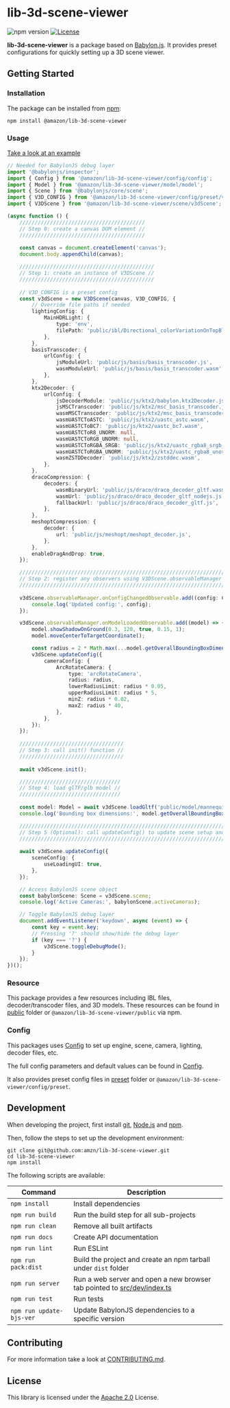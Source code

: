 # lib-3d-scene-viewer

![npm version](https://img.shields.io/badge/npm_package-1.0.0-green)
[![License](https://img.shields.io/badge/License-Apache%202.0-blue.svg)](https://opensource.org/licenses/Apache-2.0)

**lib-3d-scene-viewer** is a package based on [Babylon.js](https://www.babylonjs.com/).
It provides preset configurations for quickly setting up a 3D scene viewer.


## Getting Started

### Installation

The package can be installed from [npm](https://npmjs.org/):

```shell
npm install @amazon/lib-3d-scene-viewer
```


### Usage

[Take a look at an example](src/dev/v3dViewer.ts)

```ts
// Needed for BabylonJS debug layer
import '@babylonjs/inspector';
import { Config } from '@amazon/lib-3d-scene-viewer/config/config';
import { Model } from '@amazon/lib-3d-scene-viewer/model/model';
import { Scene } from '@babylonjs/core/scene';
import { V3D_CONFIG } from '@amazon/lib-3d-scene-viewer/config/preset/v3dConfig';
import { V3DScene } from '@amazon/lib-3d-scene-viewer/scene/v3dScene';

(async function () {
    /////////////////////////////////////////
    // Step 0: create a canvas DOM element //
    /////////////////////////////////////////
    
    const canvas = document.createElement('canvas');
    document.body.appendChild(canvas);

    ////////////////////////////////////////////
    // Step 1: create an instance of V3DScene //
    ////////////////////////////////////////////
    
    // V3D_CONFIG is a preset config
    const v3dScene = new V3DScene(canvas, V3D_CONFIG, {
        // Override file paths if needed
        lightingConfig: {
            MainHDRLight: {
                type: 'env',
                filePath: 'public/ibl/Directional_colorVariationOnTopBlur100_512.env',
            },
        },
        basisTranscoder: {
            urlConfig: {
                jsModuleUrl: 'public/js/basis/basis_transcoder.js',
                wasmModuleUrl: 'public/js/basis/basis_transcoder.wasm',
            },
        },
        ktx2Decoder: {
            urlConfig: {
                jsDecoderModule: 'public/js/ktx2/babylon.ktx2Decoder.js',
                jsMSCTranscoder: 'public/js/ktx2/msc_basis_transcoder.js',
                wasmMSCTranscoder: 'public/js/ktx2/msc_basis_transcoder.wasm',
                wasmUASTCToASTC: 'public/js/ktx2/uastc_astc.wasm',
                wasmUASTCToBC7: 'public/js/ktx2/uastc_bc7.wasm',
                wasmUASTCToR8_UNORM: null,
                wasmUASTCToRG8_UNORM: null,
                wasmUASTCToRGBA_SRGB: 'public/js/ktx2/uastc_rgba8_srgb_v2.wasm',
                wasmUASTCToRGBA_UNORM: 'public/js/ktx2/uastc_rgba8_unorm_v2.wasm',
                wasmZSTDDecoder: 'public/js/ktx2/zstddec.wasm',
            },
        },
        dracoCompression: {
            decoders: {
                wasmBinaryUrl: 'public/js/draco/draco_decoder_gltf.wasm',
                wasmUrl: 'public/js/draco/draco_decoder_gltf_nodejs.js',
                fallbackUrl: 'public/js/draco/draco_decoder_gltf.js',
            },
        },
        meshoptCompression: {
            decoder: {
                url: 'public/js/meshopt/meshopt_decoder.js',
            },
        },
        enableDragAndDrop: true,
    });

    /////////////////////////////////////////////////////////////////////
    // Step 2: register any observers using V3DScene.observableManager //
    /////////////////////////////////////////////////////////////////////
    
    v3dScene.observableManager.onConfigChangedObservable.add((config: Config) => {
        console.log('Updated config:', config);
    });

    v3dScene.observableManager.onModelLoadedObservable.add((model) => {
        model.showShadowOnGround(0.3, 120, true, 0.15, 1);
        model.moveCenterToTargetCoordinate();

        const radius = 2 * Math.max(...model.getOverallBoundingBoxDimensions().asArray());
        v3dScene.updateConfig({
            cameraConfig: {
                ArcRotateCamera: {
                    type: 'arcRotateCamera',
                    radius: radius,
                    lowerRadiusLimit: radius * 0.05,
                    upperRadiusLimit: radius * 5,
                    minZ: radius * 0.02,
                    maxZ: radius * 40,
                },
            },
        });
    });
    
    //////////////////////////////////
    // Step 3: call init() function //
    //////////////////////////////////
    
    await v3dScene.init();

    /////////////////////////////////
    // Step 4: load glTF/glb model //
    /////////////////////////////////
    
    const model: Model = await v3dScene.loadGltf('public/model/mannequin.glb', true);
    console.log('Bounding box dimensions:', model.getOverallBoundingBoxDimensions());

    //////////////////////////////////////////////////////////////////////////////////////////////////
    // Step 5 (Optional): call updateConfig() to update scene setup and/or handle user interactions //
    //////////////////////////////////////////////////////////////////////////////////////////////////
    
    await v3dScene.updateConfig({
        sceneConfig: {
            useLoadingUI: true,
        },
    });

    // Access BabylonJS scene object
    const babylonScene: Scene = v3dScene.scene;
    console.log('Active Cameras:', babylonScene.activeCameras);

    // Toggle BabylonJS debug layer
    document.addEventListener('keydown', async (event) => {
        const key = event.key;
        // Pressing '?' should show/hide the debug layer
        if (key === '?') {
            v3dScene.toggleDebugMode();
        }
    });
})();
```


### Resource

This package provides a few resources including IBL files, decoder/transcoder files, and 3D models.
These resources can be found in [public](public) folder or `@amazon/lib-3d-scene-viewer/public` via npm.


### Config

This packages uses [Config](src/config/config.ts) to set up engine, scene, camera, lighting, decoder files, etc.

The full config parameters and default values can be found in [Config](src/config/config.ts).

It also provides preset config files in [preset](src/config/preset) folder 
or `@amazon/lib-3d-scene-viewer/config/preset`.


## Development

When developing the project, first install 
[git](https://git-scm.com), 
[Node.js](https://nodejs.org) 
and [npm](https://www.npmjs.com/).

Then, follow the steps to set up the development environment:

```shell
git clone git@github.com:amzn/lib-3d-scene-viewer.git
cd lib-3d-scene-viewer
npm install
```

The following scripts are available:

| Command                  | Description                                                                                 |
|--------------------------|---------------------------------------------------------------------------------------------|
| `npm install`            | Install dependencies                                                                        |
| `npm run build`          | Run the build step for all sub-projects                                                     |
| `npm run clean`          | Remove all built artifacts                                                                  |
| `npm run docs`           | Create API documentation                                                                    |
| `npm run lint`           | Run ESLint                                                                                  |
| `npm run pack:dist`      | Build the project and create an npm tarball under `dist` folder                             |
| `npm run server`         | Run a web server and open a new browser tab pointed to [src/dev/index.ts](src/dev/index.ts) |
| `npm run test`           | Run tests                                                                                   |
| `npm run update-bjs-ver` | Update BabylonJS dependencies to a specific version                                         |


## Contributing

For more information take a look at [CONTRIBUTING.md](CONTRIBUTING.md).


## License

This library is licensed under the [Apache 2.0](LICENSE) License. 
